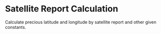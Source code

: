 # Satellite Report Calculation
Calculate precious latitude and longitude by satellite report and other given constants.
